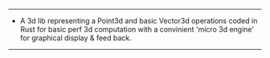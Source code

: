-----------------------------------------------------------------------------
- A 3d lib representing a Point3d and basic Vector3d operations coded in Rust
  for basic perf 3d computation with a convinient 'micro 3d engine' 
  for graphical display & feed back.
-----------------------------------------------------------------------------
